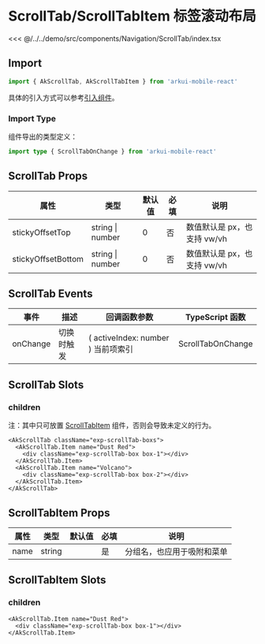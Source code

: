 # ScrollTab/ScrollTabItem 标签滚动布局

<CodeDemo name="ScrollTab">

<<< @/../../demo/src/components/Navigation/ScrollTab/index.tsx

</CodeDemo>

## Import

```js
import { AkScrollTab, AkScrollTabItem } from 'arkui-mobile-react'
```

具体的引入方式可以参考[引入组件](../guide/import.md)。

### Import Type

组件导出的类型定义：

```ts
import type { ScrollTabOnChange } from 'arkui-mobile-react'
```

## ScrollTab Props

| 属性               | 类型             | 默认值 | 必填 | 说明                        |
| ------------------ | ---------------- | ------ | ---- | --------------------------- |
| stickyOffsetTop    | string \| number | 0      | 否   | 数值默认是 px，也支持 vw/vh |
| stickyOffsetBottom | string \| number | 0      | 否   | 数值默认是 px，也支持 vw/vh |

## ScrollTab Events

| 事件     | 描述       | 回调函数参数                       | TypeScript 函数   |
| -------- | ---------- | ---------------------------------- | ----------------- |
| onChange | 切换时触发 | ( activeIndex: number ) 当前项索引 | ScrollTabOnChange |

## ScrollTab Slots

### children

注：其中只可放置 [ScrollTabItem](./ScrollTab.md#scrolltabitem-props) 组件，否则会导致未定义的行为。

```tsx
<AkScrollTab className="exp-scrollTab-boxs">
  <AkScrollTab.Item name="Dust Red">
    <div className="exp-scrollTab-box box-1"></div>
  </AkScrollTab.Item>
  <AkScrollTab.Item name="Volcano">
    <div className="exp-scrollTab-box box-2"></div>
  </AkScrollTab.Item>
</AkScrollTab>
```

## ScrollTabItem Props

| 属性 | 类型   | 默认值 | 必填 | 说明                       |
| ---- | ------ | ------ | ---- | -------------------------- |
| name | string |        | 是   | 分组名，也应用于吸附和菜单 |

## ScrollTabItem Slots

### children

```tsx
<AkScrollTab.Item name="Dust Red">
  <div className="exp-scrollTab-box box-1"></div>
</AkScrollTab.Item>
```
